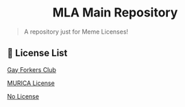 <h1 align="center">MLA Main Repository</h1>


> A repository just for Meme Licenses!

## 🚀 License List

[Gay Forkers Club](https://github.com/memelicensesarchive/mla-main/tree/main/GFC)

[MURICA License](https://github.com/memelicensesarchive/mla-main/tree/main/MURICA)

[No License](https://github.com/memelicensesarchive/mla-main/tree/main/No)



